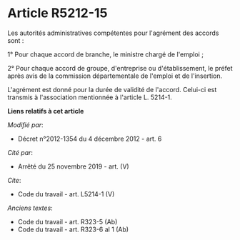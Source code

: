# Article R5212-15

Les autorités administratives compétentes pour l'agrément des accords sont : 

1° Pour chaque accord de branche, le ministre chargé de l'emploi ; 

2° Pour chaque accord de groupe, d'entreprise ou d'établissement, le préfet après avis de la commission départementale de
l'emploi et de l'insertion. 

L'agrément est donné pour la durée de validité de l'accord. Celui-ci est transmis à l'association mentionnée à l'article L.
5214-1.

**Liens relatifs à cet article**

_Modifié par_:

  - Décret n°2012-1354 du 4 décembre 2012 - art. 6

_Cité par_:

  - Arrêté du 25 novembre 2019 - art. (V)

_Cite_:

  - Code du travail - art. L5214-1 (V)

_Anciens textes_:

  - Code du travail - art. R323-5 (Ab)
  - Code du travail - art. R323-6 al 1 (Ab)
